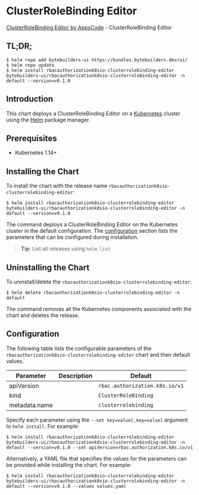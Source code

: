 # ClusterRoleBinding Editor

[ClusterRoleBinding Editor by AppsCode](https://byte.builders) - ClusterRoleBinding Editor

## TL;DR;

```console
$ helm repo add bytebuilders-ui https://bundles.bytebuilders.dev/ui/
$ helm repo update
$ helm install rbacauthorizationk8sio-clusterrolebinding-editor bytebuilders-ui/rbacauthorizationk8sio-clusterrolebinding-editor -n default --version=v0.1.0
```

## Introduction

This chart deploys a ClusterRoleBinding Editor on a [Kubernetes](http://kubernetes.io) cluster using the [Helm](https://helm.sh) package manager.

## Prerequisites

- Kubernetes 1.14+

## Installing the Chart

To install the chart with the release name `rbacauthorizationk8sio-clusterrolebinding-editor`:

```console
$ helm install rbacauthorizationk8sio-clusterrolebinding-editor bytebuilders-ui/rbacauthorizationk8sio-clusterrolebinding-editor -n default --version=v0.1.0
```

The command deploys a ClusterRoleBinding Editor on the Kubernetes cluster in the default configuration. The [configuration](#configuration) section lists the parameters that can be configured during installation.

> **Tip**: List all releases using `helm list`

## Uninstalling the Chart

To uninstall/delete the `rbacauthorizationk8sio-clusterrolebinding-editor`:

```console
$ helm delete rbacauthorizationk8sio-clusterrolebinding-editor -n default
```

The command removes all the Kubernetes components associated with the chart and deletes the release.

## Configuration

The following table lists the configurable parameters of the `rbacauthorizationk8sio-clusterrolebinding-editor` chart and their default values.

|   Parameter   | Description |            Default             |
|---------------|-------------|--------------------------------|
| apiVersion    |             | `rbac.authorization.k8s.io/v1` |
| kind          |             | `ClusterRoleBinding`           |
| metadata.name |             | `clusterrolebinding`           |


Specify each parameter using the `--set key=value[,key=value]` argument to `helm install`. For example:

```console
$ helm install rbacauthorizationk8sio-clusterrolebinding-editor bytebuilders-ui/rbacauthorizationk8sio-clusterrolebinding-editor -n default --version=v0.1.0 --set apiVersion=rbac.authorization.k8s.io/v1
```

Alternatively, a YAML file that specifies the values for the parameters can be provided while
installing the chart. For example:

```console
$ helm install rbacauthorizationk8sio-clusterrolebinding-editor bytebuilders-ui/rbacauthorizationk8sio-clusterrolebinding-editor -n default --version=v0.1.0 --values values.yaml
```
